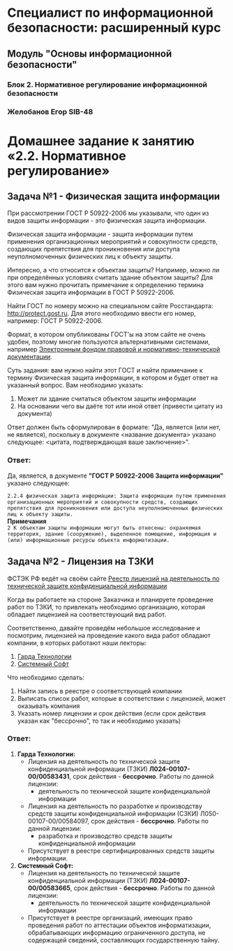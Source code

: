 # Специалист по информационной безопасности: расширенный курс
## Модуль "Основы информационной безопасности"
### Блок 2. Нормативное регулирование информационной безопасности
### Желобанов Егор SIB-48

# Домашнее задание к занятию «2.2. Нормативное регулирование»

## Задача №1 - Физическая защита информации

При рассмотрении ГОСТ Р 50922-2006 мы указывали, что один из видов защиты информации - это физическая защита информации.

Физическая защита информации - защита информации путем применения организационных мероприятий и совокупности средств, создающих препятствия для проникновения или доступа неуполномоченных физических лиц к объекту защиты.

Интересно, а что относится к объектам защиты? Например, можно ли при определённых условиях считать здание объектом защиты? Для этого вам нужно прочитать примечание к определению термина Физическая защита информации в ГОСТ Р 50922-2006.

Найти ГОСТ по номеру можно на специальном сайте Росстандарта: http://protect.gost.ru. Для этого необходимо ввести его номер, например: ГОСТ Р 50922-2006.

Формат, в котором опубликованы ГОСТ'ы на этом сайте не очень удобен, поэтому многие пользуются альтернативными системами, например [Электронным фондом правовой и нормативно-технической документации](http://docs.cntd.ru).

Суть задания: вам нужно найти этот ГОСТ и найти примечание к термину Физическая защита информации, в котором и будет ответ на указанный вопрос. Вам необходимо указать:
1. Может ли здание считаться объектом защиты информации
1. На основании чего вы даёте тот или иной ответ (привести цитату из документа)

Ответ должен быть сформулирован в формате: "Да, является (или нет, не является), поскольку в документе <название документа> указано следующее: <цитата, подтверждающая ваше заключение>".

### Ответ:

Да, является, в документе **"ГОСТ Р 50922-2006 Защита информации"** указано следующее:  

`2.2.4 физическая защита информации: Защита информации путем применения организационных мероприятий и совокупности средств, создающих препятствия для проникновения или доступа неуполномоченных физических лиц к объекту защиты.`  
**Примечания**  
`2 К объектам защиты информации могут быть отнесены: охраняемая территория, здание (сооружение), выделенное помещение, информация и (или) информационные ресурсы объекта информатизации.`  

## Задача №2 - Лицензия на ТЗКИ

ФСТЭК РФ ведёт на своём сайте [Реестр лицензий на деятельность по технической защите конфиденциальной информации](https://reestr.fstec.ru/)

Когда вы работаете на стороне Заказчика и планируете проведение работ по ТЗКИ, то привлекать необходимо организацию, которая обладает лицензией на соответствующий вид работ.

Соответственно, давайте проведём небольшое исследование и посмотрим, лицензией на проведение какого вида работ обладают компании, в которых работают наши лекторы:

1. [Гарда Технологии](https://gardatech.ru)
1. [Системный Софт](https://www.syssoft.ru)

Что необходимо сделать:
1. Найти запись в реестре о соответствующей компании
1. Выписать список работ, которые в соответствии с лицензией, может оказывать компания
1. Указать номер лицензии и срок действия (если срок действия указан как "бессрочно", то так и необходимо указать)

### Ответ:

1. **Гарда Технологии:**
	- Лицензия на деятельность по технической защите конфиденциальной информации (ТЗКИ) **Л024-00107-00/00583431**, срок действия - **бессрочно**. Работы по данной лицензии:
		* деятельность по технической защите конфиденциальной информации
	- Лицензия на деятельность по разработке и производству средств защиты конфиденциальной информации (СЗКИ) Л050-00107-00/00584097, срок действия - **бессрочно**. Работы по данной лицензии:
		* разработка и производство средств защиты конфиденциальной информации
	- Присутствует в реестре сертифицированных средств защиты информации.
2. **Системный Софт:**
	- Лицензия на деятельность по технической защите конфиденциальной информации (ТЗКИ) **Л024-00107-00/00583665**, срок действия - **бессрочно**. Работы по данной лицензии:
		* деятельность по технической защите конфиденциальной информации
	- Присутствует в реестре организаций, имеющих право проведения работ по аттестации объектов информатизации, обрабатывающих информацию ограниченного доступа, не содержащей сведений, составляющих государственную тайну.
